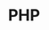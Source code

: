 ---
title: PHP
crosslinks:
- PHPhelp
- laravel
- programming
- ProgrammerHumor
- phpsec
- phphelp
- learnprogramming
- node
- Python
- linux
- colinodell
- tommymuehle
- lolphp
- rust
- Jokes
- me_irl
- payum
- CRM
- nocontext
---